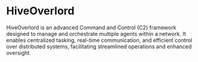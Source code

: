 # HiveOverlord
​HiveOverlord is an advanced Command and Control (C2) framework designed to manage and orchestrate multiple agents within a network. It enables centralized tasking, real-time communication, and efficient control over distributed systems, facilitating streamlined operations and enhanced oversight.
